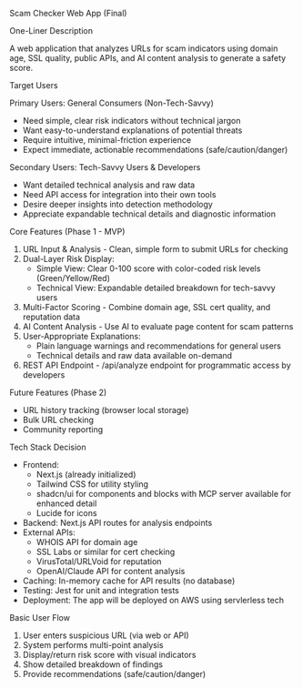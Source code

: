 Scam Checker Web App (Final)

  One-Liner Description

  A web application that analyzes URLs for scam indicators using domain age, SSL quality, public APIs, and AI
  content analysis to generate a safety score.

  Target Users

  Primary Users: General Consumers (Non-Tech-Savvy)
  - Need simple, clear risk indicators without technical jargon
  - Want easy-to-understand explanations of potential threats
  - Require intuitive, minimal-friction experience
  - Expect immediate, actionable recommendations (safe/caution/danger)

  Secondary Users: Tech-Savvy Users & Developers
  - Want detailed technical analysis and raw data
  - Need API access for integration into their own tools
  - Desire deeper insights into detection methodology
  - Appreciate expandable technical details and diagnostic information

  Core Features (Phase 1 - MVP)

  1. URL Input & Analysis - Clean, simple form to submit URLs for checking
  2. Dual-Layer Risk Display:
     - Simple View: Clear 0-100 score with color-coded risk levels (Green/Yellow/Red)
     - Technical View: Expandable detailed breakdown for tech-savvy users
  3. Multi-Factor Scoring - Combine domain age, SSL cert quality, and reputation data
  4. AI Content Analysis - Use AI to evaluate page content for scam patterns
  5. User-Appropriate Explanations:
     - Plain language warnings and recommendations for general users
     - Technical details and raw data available on-demand
  6. REST API Endpoint - /api/analyze endpoint for programmatic access by developers

  Future Features (Phase 2)

  - URL history tracking (browser local storage)
  - Bulk URL checking
  - Community reporting

  Tech Stack Decision

  - Frontend:
    - Next.js (already initialized)
    - Tailwind CSS for utility styling
    - shadcn/ui for components and blocks with MCP server available for enhanced detail
    - Lucide for icons
  - Backend: Next.js API routes for analysis endpoints
  - External APIs:
    - WHOIS API for domain age
    - SSL Labs or similar for cert checking
    - VirusTotal/URLVoid for reputation
    - OpenAI/Claude API for content analysis
  - Caching: In-memory cache for API results (no database)
  - Testing: Jest for unit and integration tests
  - Deployment: The app will be deployed on AWS using servlerless tech

  Basic User Flow

  1. User enters suspicious URL (via web or API)
  2. System performs multi-point analysis
  3. Display/return risk score with visual indicators
  4. Show detailed breakdown of findings
  5. Provide recommendations (safe/caution/danger)